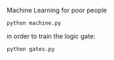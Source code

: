 Machine Learning for poor people

```python machine.py```

in order to train the logic gate:

```python gates.py```